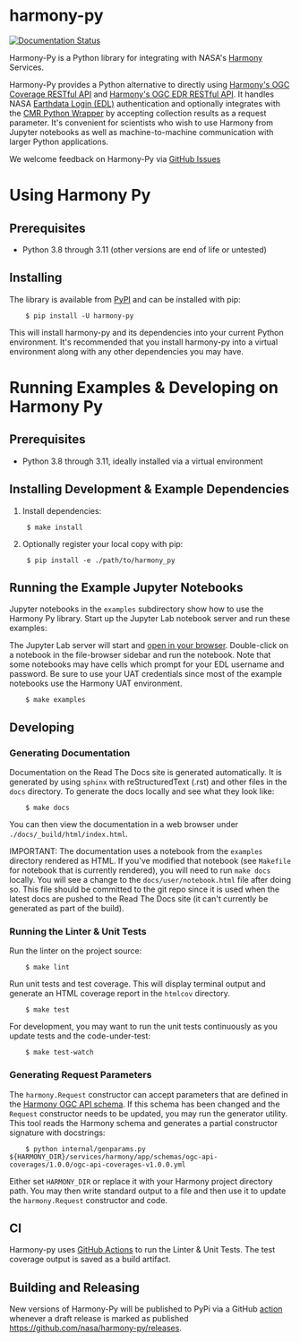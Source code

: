 # harmony-py

[![Documentation Status](https://readthedocs.org/projects/harmony-py/badge/?version=latest)](https://harmony-py.readthedocs.io/en/latest/?badge=latest)

Harmony-Py is a Python library for integrating with NASA's [Harmony](https://harmony.earthdata.nasa.gov/) Services.

Harmony-Py provides a Python alternative to directly using [Harmony's OGC Coverage RESTful API](https://harmony.earthdata.nasa.gov/docs/api/) and [Harmony's OGC EDR RESTful API](https://harmony.earthdata.nasa.gov/docs/edr-api/). It handles NASA [Earthdata Login (EDL)](https://urs.earthdata.nasa.gov/home) authentication and optionally integrates with the [CMR Python Wrapper](https://github.com/nasa/eo-metadata-tools) by accepting collection results as a request parameter. It's convenient for scientists who wish to use Harmony from Jupyter notebooks as well as machine-to-machine communication with larger Python applications.

We welcome feedback on Harmony-Py via [GitHub Issues](https://github.com/nasa/harmony-py/issues)

# Using Harmony Py

## Prerequisites

* Python 3.8 through 3.11 (other versions are end of life or untested)


## Installing

The library is available from [PyPI](https://pypi.org/project/harmony-py/) and can be installed with pip:

        $ pip install -U harmony-py

This will install harmony-py and its dependencies into your current Python environment. It's recommended that you install harmony-py into a virtual environment along with any other dependencies you may have.


# Running Examples & Developing on Harmony Py

## Prerequisites

* Python 3.8 through 3.11, ideally installed via a virtual environment


## Installing Development & Example Dependencies

1. Install dependencies:

        $ make install

2. Optionally register your local copy with pip:

        $ pip install -e ./path/to/harmony_py


## Running the Example Jupyter Notebooks

Jupyter notebooks in the `examples` subdirectory show how to use the Harmony Py library. Start up the Jupyter Lab notebook server and run these examples:

The Jupyter Lab server will start and [open in your browser](http://localhost:8888/lab). Double-click on a notebook in the file-browser sidebar and run the notebook. Note that some notebooks may have cells which prompt for your EDL username and password. Be sure to use your UAT credentials since most of the example notebooks use the Harmony UAT environment.

        $ make examples


## Developing

### Generating Documentation

Documentation on the Read The Docs site is generated automatically. It is generated by using `sphinx` with reStructuredText (.rst) and other files in the `docs` directory. To generate the docs locally and see what they look like:

        $ make docs

You can then view the documentation in a web browser under `./docs/_build/html/index.html`.

IMPORTANT: The documentation uses a notebook from the `examples` directory rendered as HTML. If you've modified that notebook (see `Makefile` for notebook that is currently rendered), you will need to run `make docs` locally. You will see a change to the `docs/user/notebook.html` file after doing so. This file should be committed to the git repo since it is used when the latest docs are pushed to the Read The Docs site (it can't currently be generated as part of the build).

### Running the Linter & Unit Tests

Run the linter on the project source:

        $ make lint

Run unit tests and test coverage. This will display terminal output and generate an HTML coverage report in the `htmlcov` directory.

        $ make test

For development, you may want to run the unit tests continuously as you update tests and the code-under-test:

        $ make test-watch


### Generating Request Parameters

The `harmony.Request` constructor can accept parameters that are defined in the [Harmony OGC API schema](https://harmony.earthdata.nasa.gov/schemas/ogc-api-coverages/1.0.0/ogc-api-coverages-v1.0.0.yml). If this schema has been changed and the `Request` constructor needs to be updated, you may run the generator utility. This tool reads the Harmony schema and generates a partial constructor signature with docstrings:

        $ python internal/genparams.py ${HARMONY_DIR}/services/harmony/app/schemas/ogc-api-coverages/1.0.0/ogc-api-coverages-v1.0.0.yml

Either set `HARMONY_DIR` or replace it with your Harmony project directory path. You may then write standard output to a file and then use it to update the `harmony.Request` constructor and code.

## CI

Harmony-py uses [GitHub
Actions](https://github.com/nasa/harmony-py/actions) to run the Linter
& Unit Tests. The test coverage output is saved as a build artifact.

## Building and Releasing

New versions of Harmony-Py will be published to PyPi via a GitHub [action](.github/workflows/publish-release.yml) whenever a draft release is marked as published https://github.com/nasa/harmony-py/releases.

